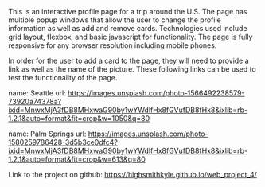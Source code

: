 
This is an interactive profile page for a trip around the U.S. The page has multiple popup windows that allow the user to change the profile information as well as add and remove cards. Technologies used include grid layout, flexbox, and basic javascript for functionality. The page is fully responsive for any browser resolution including mobile phones.  

In order for the user to add a card to the page, they will need to provide a link as well as the name of the picture. These following links can be used to test the functionality of the page.

name: Seattle
url: https://images.unsplash.com/photo-1566492238579-73920a74378a?ixid=MnwxMjA3fDB8MHxwaG90by1wYWdlfHx8fGVufDB8fHx8&ixlib=rb-1.2.1&auto=format&fit=crop&w=1050&q=80

name: Palm Springs
url: https://images.unsplash.com/photo-1580259786428-3d5b3ce0dfc4?ixid=MnwxMjA3fDB8MHxwaG90by1wYWdlfHx8fGVufDB8fHx8&ixlib=rb-1.2.1&auto=format&fit=crop&w=613&q=80



Link to the project on github: https://highsmithkyle.github.io/web_project_4/

 